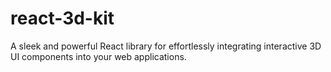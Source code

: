 # react-3d-kit
 A sleek and powerful React library for effortlessly integrating interactive 3D UI components into your web applications.
